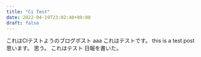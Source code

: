 ```yaml
---
title: "Ci Test"
date: 2022-04-19T23:02:40+09:00
draft: false
---
```


これはCIテストようのブログポスト
aaa
これはテストです。
this is a test post
思います。
思う。
これはテスト
日報を書いた。

